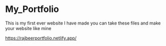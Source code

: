 # My_Portfolio
This is my first ever website I have made
you can take these files and make your website like mine

https://rajbeerportfolio.netlify.app/
